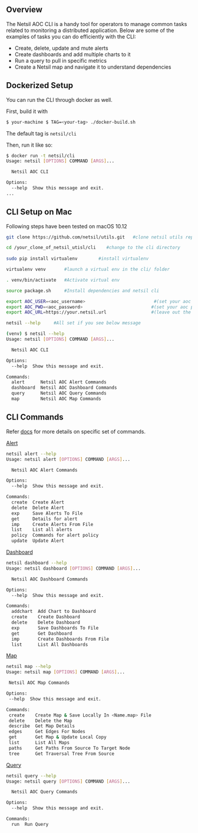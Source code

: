 ## Overview
The Netsil AOC CLI is a handy tool for operators to manage common tasks related to monitoring a distributed application. Below are some of the examples of tasks you can do efficiently with the CLI:
- Create, delete, update and mute alerts
- Create dashboards and add multiple charts to it
- Run a query to pull in specific metrics 
- Create a Netsil map and navigate it to understand dependencies 

## Dockerized Setup
You can run the CLI through docker as well.

First, build it with

```bash
$ your-machine $ TAG=<your-tag> ./docker-build.sh
```

The default tag is `netsil/cli`

Then, run it like so:

```bash
$ docker run -t netsil/cli
Usage: netsil [OPTIONS] COMMAND [ARGS]...

  Netsil AOC CLI

Options:
  --help  Show this message and exit.
...
```

## CLI Setup on Mac
Following steps have been tested on macOS 10.12
``` bash 
git clone https://github.com/netsil/utils.git   #clone netsil utils repo

cd /your_clone_of_netsil_utisl/cli    #change to the cli directory
 
sudo pip install virtualenv        #install virtualenv

virtualenv venv       #launch a virtual env in the cli/ folder

. venv/bin/activate   #Activate virtual env

source package.sh     #Install dependencies and netsil cli

export AOC_USER=<aoc_username>                          #(set your aoc username)
export AOC_PWD=<aoc_password>                          #(set your aoc password) 
export AOC_URL=https://your.netsil.url                 #(leave out the end '/')
```

``` bash
netsil --help     #All set if you see below message

(venv) $ netsil --help
Usage: netsil [OPTIONS] COMMAND [ARGS]...

  Netsil AOC CLI

Options:
  --help  Show this message and exit.

Commands:
  alert      Netsil AOC Alert Commands
  dashboard  Netsil AOC Dashboard Commands
  query      Netsil AOC Query Commands
  map        Netsil AOC Map Commands
```
## CLI Commands
Refer [docs](docs/) for more details on specific set of commands. 

[Alert](alert.md)
``` bash 
netsil alert --help
Usage: netsil alert [OPTIONS] COMMAND [ARGS]...

  Netsil AOC Alert Commands

Options:
  --help  Show this message and exit.

Commands:
  create  Create Alert
  delete  Delete Alert
  exp     Save Alerts To File
  get     Details for alert
  imp     Create Alerts From File
  list    List all alerts
  policy  Commands for alert policy
  update  Update Alert
  ```
[Dashboard](dashboard.md)
``` bash
netsil dashboard --help
Usage: netsil dashboard [OPTIONS] COMMAND [ARGS]...

  Netsil AOC Dashboard Commands

Options:
  --help  Show this message and exit.

Commands:
  addchart  Add Chart to Dashboard
  create    Create Dashboard
  delete    Delete Dashboard
  exp       Save Dashboards To File
  get       Get Dashboard
  imp       Create Dashboards From File
  list      List All Dashboards
```
 [Map](map.md)
 ``` bash
 netsil map --help
Usage: netsil map [OPTIONS] COMMAND [ARGS]...

  Netsil AOC Map Commands

Options:
  --help  Show this message and exit.

Commands:
  create    Create Map & Save Locally In <Name.map> File
  delete    Delete the Map
  describe  Get Map Details
  edges     Get Edges For Nodes
  get       Get Map & Update Local Copy
  list      List All Maps
  paths     Get Paths From Source To Target Node
  tree      Get Traversal Tree From Source
  ```
[Query](ql.md)
``` bash
netsil query --help
Usage: netsil query [OPTIONS] COMMAND [ARGS]...

  Netsil AOC Query Commands

Options:
  --help  Show this message and exit.

Commands:
  run  Run Query
```
